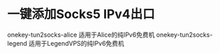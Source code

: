 # 一键添加Socks5 IPv4出口
onekey-tun2socks-alice 适用于Alice的纯IPv6免费机
onekey-tun2socks-legend 适用于LegendVPS的纯IPv6免费机